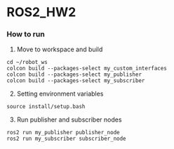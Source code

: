 # ROS2_HW2

### How to run

1. Move to workspace and build
```
cd ~/robot_ws
colcon build --packages-select my_custom_interfaces
colcon build --packages-select my_publisher
colcon build --packages-select my_subscriber
```

2. Setting environment variables
```
source install/setup.bash
```

3. Run publisher and subscriber nodes
```
ros2 run my_publisher publisher_node
ros2 run my_subscriber subscriber_node
```
